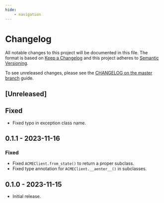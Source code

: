 ```yaml
---
hide:
    - navigation
---
```

# Changelog

All notable changes to this project will be documented in this file.
The format is based on [Keep a Changelog](https://keepachangelog.com/en/1.0.0/)
and this project adheres to [Semantic Versioning](https://semver.org/spec/v2.0.0.html).

To see unreleased changes, please see the [CHANGELOG on the master branch](https://github.com/gufolabs/gufo_acme/blob/master/CHANGELOG.md) guide.

## [Unreleased]

## Fixed

* Fixed typo in exception class name.

## 0.1.1 - 2023-11-16

### Fixed

* Fixed `ACMEClient.from_state()` to return a proper subclass.
* Fixed type annotation for `ACMEClient.__aenter__()` in subclasses.

## 0.1.0 - 2023-11-15

* Initial release.